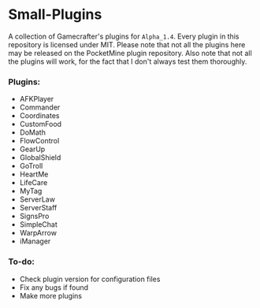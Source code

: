 # Small-Plugins
A collection of Gamecrafter's plugins for `Alpha_1.4`. Every plugin in this repository is licensed under MIT. Please note
that not all the plugins here may be released on the PocketMine plugin repository. Also note that not all the plugins will
work, for the fact that I don't always test them thoroughly.

### Plugins:
* AFKPlayer
* Commander
* Coordinates
* CustomFood
* DoMath
* FlowControl
* GearUp
* GlobalShield
* GoTroll
* HeartMe
* LifeCare
* MyTag
* ServerLaw
* ServerStaff
* SignsPro
* SimpleChat
* WarpArrow
* iManager

### To-do:
* Check plugin version for configuration files
* Fix any bugs if found
* Make more plugins
